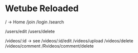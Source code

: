 # Wetube Reloaded

/ -> Home
/join
/login
/search

/users/edit
/users/delete

/videos/:id -> see
/videos/:id/edit
/videos/upload
/videos/delete
/videos/comment
/Rvideos/comment/delete
